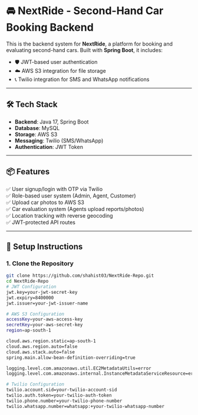 # 🚘 NextRide - Second-Hand Car Booking Backend

This is the backend system for **NextRide**, a platform for booking and evaluating second-hand cars. Built with **Spring Boot**, it includes:

- 🛡️ JWT-based user authentication
- ☁️ AWS S3 integration for file storage
- 📞 Twilio integration for SMS and WhatsApp notifications

---

## 🛠 Tech Stack

- **Backend**: Java 17, Spring Boot
- **Database**: MySQL
- **Storage**: AWS S3
- **Messaging**: Twilio (SMS/WhatsApp)
- **Authentication**: JWT Token

---

## 📦 Features

✅ User signup/login with OTP via Twilio  
✅ Role-based user system (Admin, Agent, Customer)  
✅ Upload car photos to AWS S3  
✅ Car evaluation system (Agents upload reports/photos)  
✅ Location tracking with reverse geocoding  
✅ JWT-protected API routes  

---

## 🔧 Setup Instructions

### 1. Clone the Repository

```bash
git clone https://github.com/shahist03/NextRide-Repo.git
cd NextRide-Repo
# JWT Configuration
jwt.key=your-jwt-secret-key
jwt.expiry=8400000
jwt.issuer=your-jwt-issuer-name

# AWS S3 Configuration
accessKey=your-aws-access-key
secretKey=your-aws-secret-key
region=ap-south-1

cloud.aws.region.static=ap-south-1
cloud.aws.region.auto=false
cloud.aws.stack.auto=false
spring.main.allow-bean-definition-overriding=true

logging.level.com.amazonaws.util.EC2MetadataUtils=error
logging.level.com.amazonaws.internal.InstanceMetadataServiceResource=error

# Twilio Configuration
twilio.account.sid=your-twilio-account-sid
twilio.auth.token=your-twilio-auth-token
twilio.phone.number=your-twilio-phone-number
twilio.whatsapp.number=whatsapp:+your-twilio-whatsapp-number
